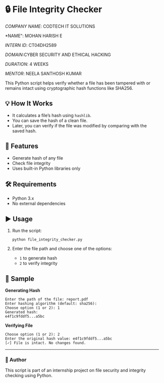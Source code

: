 # 🔒 File Integrity Checker

*COMPANY NAME*: CODTECH IT SOLUTIONS 

*NAME": MOHAN HARISH E

*INTERN ID*: CT04DH2589

*DOMAIN*:CYBER SECURITY AND ETHICAL HACKING 

*DURATION*: 4 WEEKS

*MENTOR*: NEELA SANTHOSH KUMAR 


This Python script helps verify whether a file has been tampered with or remains intact using cryptographic hash functions like SHA256.

## 💡 How It Works

- It calculates a file’s hash using `hashlib`.
- You can save the hash of a clean file.
- Later, you can verify if the file was modified by comparing with the saved hash.

## 📌 Features

- Generate hash of any file
- Check file integrity
- Uses built-in Python libraries only

## 🛠️ Requirements

- Python 3.x
- No external dependencies

## ▶️ Usage

1. Run the script:
   ```
   python file_integrity_checker.py
   ```

2. Enter the file path and choose one of the options:
   - `1` to generate hash
   - `2` to verify integrity

## 🧪 Sample

**Generating Hash**
```
Enter the path of the file: report.pdf
Enter hashing algorithm (default: sha256):
Choose option (1 or 2): 1
Generated hash:
e4f1c9fddf5...a5bc
```

**Verifying File**
```
Choose option (1 or 2): 2
Enter the original hash value: e4f1c9fddf5...a5bc
[✓] File is intact. No changes found.
```

---

### 📁 Author

This script is part of an internship project on file security and integrity checking using Python.

